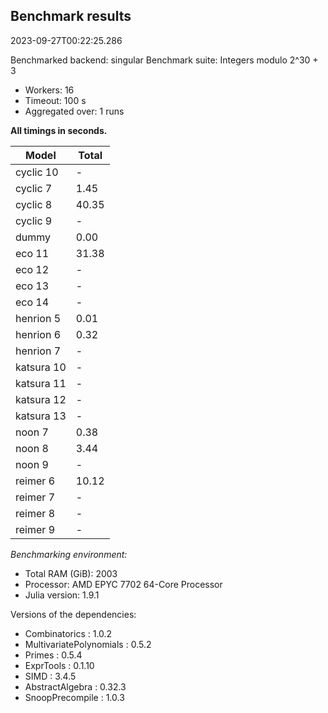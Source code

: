 ## Benchmark results

2023-09-27T00:22:25.286

Benchmarked backend: singular
Benchmark suite: Integers modulo 2^30 + 3

- Workers: 16
- Timeout: 100 s
- Aggregated over: 1 runs

**All timings in seconds.**

|Model|Total|
|-----|---|
|cyclic 10| - |
|cyclic 7|1.45|
|cyclic 8|40.35|
|cyclic 9| - |
|dummy|0.00|
|eco 11|31.38|
|eco 12| - |
|eco 13| - |
|eco 14| - |
|henrion 5|0.01|
|henrion 6|0.32|
|henrion 7| - |
|katsura 10| - |
|katsura 11| - |
|katsura 12| - |
|katsura 13| - |
|noon 7|0.38|
|noon 8|3.44|
|noon 9| - |
|reimer 6|10.12|
|reimer 7| - |
|reimer 8| - |
|reimer 9| - |

*Benchmarking environment:*

* Total RAM (GiB): 2003
* Processor: AMD EPYC 7702 64-Core Processor                
* Julia version: 1.9.1

Versions of the dependencies:

* Combinatorics : 1.0.2
* MultivariatePolynomials : 0.5.2
* Primes : 0.5.4
* ExprTools : 0.1.10
* SIMD : 3.4.5
* AbstractAlgebra : 0.32.3
* SnoopPrecompile : 1.0.3
